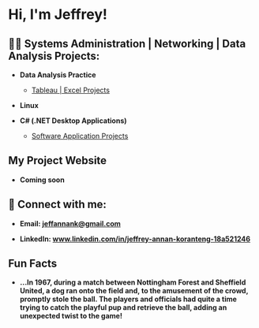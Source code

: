 <h1>Hi, I'm Jeffrey! </h1>

<h2>👨‍💻 Systems Administration | Networking | Data Analysis Projects:</h2>

- <b>Data Analysis Practice </b>
  - [Tableau | Excel Projects](https://github.com/berlongit/Data-Analysis/tree/main)

  
- <b>Linux</b>
 
  
 
 
- <b>C# (.NET Desktop Applications)</b>
  - [Software Application Projects](https://github.com/berlongit/.Net-Programming/tree/main)
  

  

<h2>My Project Website</h2>

- <b>Coming soon</b>

<h2> 🤳 Connect with me:</h2>

- <b>Email: jeffannank@gmail.com</b>

- <b>LinkedIn: www.linkedin.com/in/jeffrey-annan-koranteng-18a521246</b>

<h2>Fun Facts</h2>

- <b>...In 1967, during a match between Nottingham Forest and Sheffield United, a dog ran onto the field and, to the amusement of the crowd, promptly stole the ball. The players and officials had quite a time trying to catch the playful pup and retrieve the ball, adding an unexpected twist to the game!</b>





